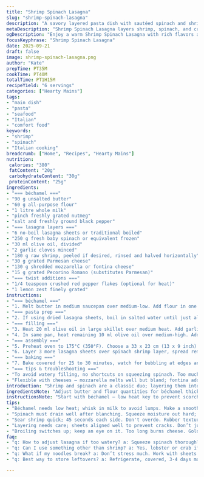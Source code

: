 ```yaml
---
title: "Shrimp Spinach Lasagna"
slug: "shrimp-spinach-lasagna"
description: "A savory layered pasta dish with sautéed spinach and shrimp, creamy béchamel sauce, melted cheeses, and tender lasagna sheets. Quick blanched spinach squeezed dry prevents sogginess. Shrimp get a brief sear to avoid rubberiness. The béchamel thickens to coat layers without heaviness. Cheese topping browns under the broiler, signals finished bake. Substitutes suggested for allergy and availability concerns. Timing cues focus on texture, aroma, visual doneness rather than strict clocks. Technique tips on squeezing moisture, avoiding crusty edges, and reheating for leftovers included."
metaDescription: "Shrimp Spinach Lasagna layers shrimp, spinach, and creamy béchamel sauce. Hearty and filling, ready for a satisfying family meal."
ogDescription: "Enjoy a warm Shrimp Spinach Lasagna with rich flavors and perfectly cooked layers. Great for family dinners or meal prep."
focusKeyphrase: "Shrimp Spinach Lasagna"
date: 2025-09-21
draft: false
image: shrimp-spinach-lasagna.png
author: "Kate"
prepTime: PT35M
cookTime: PT40M
totalTime: PT1H15M
recipeYield: "6 servings"
categories: ["Hearty Mains"]
tags:
- "main dish"
- "pasta"
- "seafood"
- "Italian"
- "comfort food"
keywords:
- "shrimp"
- "spinach"
- "Italian cooking"
breadcrumb: ["Home", "Recipes", "Hearty Mains"]
nutrition: 
 calories: "380"
 fatContent: "20g"
 carbohydrateContent: "30g"
 proteinContent: "25g"
ingredients:
- "=== béchamel ==="
- "90 g unsalted butter"
- "60 g all-purpose flour"
- "1 litre whole milk"
- "pinch freshly grated nutmeg"
- "salt and freshly ground black pepper"
- "=== lasagna layers ==="
- "6 no-boil lasagna sheets or traditional boiled"
- "250 g fresh baby spinach or equivalent frozen"
- "30 ml olive oil, divided"
- "2 garlic cloves minced"
- "180 g raw shrimp, peeled if desired, rinsed and halved horizontally"
- "30 g grated Parmesan cheese"
- "130 g shredded mozzarella or fontina cheese"
- "15 g grated Pecorino Romano (substitutes Parmesan)"
- "=== twist additions ==="
- "1/4 teaspoon crushed red pepper flakes (optional for heat)"
- "1 lemon zest finely grated"
instructions:
- "=== béchamel ==="
- "1. Melt butter in medium saucepan over medium-low. Add flour in one go, whisk constantly to form a pale roux, cook about 90 seconds without browning. Slowly stream in milk while whisking vigorously to avoid lumps. Nutmeg goes in now. Increase heat, gently simmer, whisk frequently, until sauce thickens, coats the back of a spoon, about 6 to 8 minutes. Season with salt and pepper sparingly; remember cheese layers add salt too. Remove from heat, cover to prevent skin formation."
- "=== pasta prep ==="
- "2. If using dried lasagna sheets, boil in salted water until just al dente — tough, chewy edges mean undercooked; floppy means overcooked. Drain, rinse briefly under cold water to stop cooking, lay flat on oiled sheet pan to avoid sticking. You can also use no-boil sheets if preferred; they soak liquid from béchamel and filling, saves time but may alter texture slightly."
- "=== filling ==="
- "3. Heat 20 ml olive oil in large skillet over medium heat. Add garlic, sauté until fragrant, 30 seconds, don't burn. Add spinach in batches (if using fresh), stir until wilted but still bright green — look for shimmer and slight reduction, about 2-3 minutes. Salt lightly to help moisture release. Drain spinach in fine mesh strainer or clean kitchen towel— squeeze firmly to remove as much water as possible. Excess moisture ruins lasagna texture, causes sogginess."
- "4. In same pan, heat remaining 10 ml olive oil over medium-high. Add shrimp pieces, season with salt and pepper. Sear quickly until opaque and just firm, 45 to 60 seconds each side. Overcooked shrimp turn rubbery. Remove, rest in bowl. If shrimp flavor isn't assertive, add lemon zest and optional crushed red pepper flakes now, toss gently."
- "=== assembly ==="
- "5. Preheat oven to 175°C (350°F). Choose a 33 x 23 cm (13 x 9 inch) baking dish. Spread one third of béchamel in bottom. Arrange 3 lasagna sheets side by side; overlap edges carefully or you’ll end with cracks in structure. Distribute half the spinach evenly, scatter shrimp over. Top with a few spoonfuls of béchamel to moisten. Sprinkle parmesan over gently."
- "6. Layer 3 more lasagna sheets over spinach shrimp layer, spread remaining béchamel evenly. Scatter mozzarella and Pecorino Romano (or additional Parmesan) evenly on top; don’t pile up, cheese melts better when spread. Cover loosely with foil."
- "=== baking ==="
- "7. Bake covered for 25 to 30 minutes, watch for bubbling at edges and gentle rise in middle. Remove foil, switch to broil setting. Watch closely, 4 to 6 minutes depending on broiler strength. Cheese should bubble and turn golden with small brown spots, not black. Let rest 7 to 10 minutes before slicing — sets layers, prevents sauce running out."
- "=== tips & troubleshooting ==="
- "To avoid watery filling, no shortcuts on squeezing spinach. Too much béchamel dilutes flavor and causes collapse. If béchamel thickens too much, add splash milk before layering. Can swap shrimp with cooked lobster or crab meat for upscale touch; reduce salt if cheese is sharp. No fresh nutmeg? Ground mace works but less aromatic. Leftover lasagna reheats well under moderate oven heat, cover with foil to keep moist."
- "Flexible with cheeses — mozzarella melts well but bland; fontina adds nuttiness; Gruyère possible but watch salt balance. Finely grate lemon zest over finished dish to brighten heavy flavors. Crushed red pepper adds complexity but omit for mild palettes."
introduction: "Shrimp and spinach are a classic duo; layering them into lasagna adds dimension. Forget rigid timing; look for wilted spinach still vivid green, shrimp just opaque. The béchamel thickens to a velvety blank canvas, scant nutmeg whispers in background. The aroma rising from oven tells you it’s close — browned cheese, toasty butter notes. Avoid soggy layers by dewatering fillings well. No-slip layering guarantees neat slices. Using lemon zest and crushed pepper flakes gives punch without overpowering. The interplay of textures from creamy sauce, springy pasta, briny shrimp and melty cheese — it’s all about control, patience, and respect for elements. A straightforward dish, with a few well-judged tweaks."
ingredientsNote: "Adjust butter and flour quantities for béchamel thickness preference. Whole milk ideal but 2% can work; avoid skim or you lose creaminess. Baby spinach preferred fresh; frozen packed tight requires thawing and pressing out extra liquid to avoid watery filling. Oil for sauté needs heat tolerance — olive oil is common, but avocado or light vegetable oil can replace. Shrimp size varies — smaller shrimp work fine, just reduce cook time accordingly. Parmesan provides salt and umami; can swap Pecorino Romano or Asiago based on availability. Cheese amounts tuned for melt quality without overpowering béchamel edges. Crushed red pepper flakes optional, add last minute to filling so they don’t scorch. Lemon zest brings balance to richness. No-boil sheets save time but risk uneven texture. Dry pasta ensures resilience in oven bake but requires care cooking al dente. Don't skip salting pasta water for flavor foundation throughout layers."
instructionsNote: "Start with béchamel — low heat key to prevent scorching roux. Whisk while adding milk to avoid lumps. Thick but pourable sauce needed. Blanch and drain spinach to wilt and shed moisture; skipping drying phase kills texture later. Sear shrimp quick to maintain tender bite; overcooking sends them rubbery. Arrange layers with care — uneven or broken sheets deliver patchy results. Cheese evenly sprinkled encourages even melting and golden blistering under broiler. Cover with foil while baking to avoid crust drying out; finish under intense broiler 4-6 min for Maillard color. Resting after bake lets sauces set, aids cleaner cutting. Watch oven performance and adjust times. Leftovers reheat in moderate 160-175°C oven covered to keep moist, no microwave unless last resort to preserve texture. Keep zest and chili optional additions separate, can be added fresh to each serving for control over heat and brightness."
tips:
- "Béchamel needs low heat; whisk in milk to avoid lumps. Make a smooth sauce not too thick. Thin sauce fails to coat layers."
- "Spinach must drain well after blanching. Squeeze moisture out hard; soggy filling ruins texture in lasagna. Use fine mesh."
- "Sear shrimp quick; 45 seconds each side. Don't overdo. Rubber texture hits if cooked too long. Rest aside to keep tender."
- "Layering needs care; sheets aligned well to prevent cracks. Don’t just throw it together. Cheese spread thin; melts more evenly."
- "Broiling switches up; keep an eye on it. Too long burns cheese. Gold spots okay, but black isn’t. Rest after baking."
faq:
- "q: How to adjust lasagna if too watery? a: Squeeze spinach thoroughly. Less béchamel helps too. Focus on structure."
- "q: Can I use something other than shrimp? a: Yes, lobster or crab if looking upscale. But be wary of salt levels."
- "q: What if my noodles break? a: Don’t stress much. Work with sheets softly. Rebuilding layers sometimes needed with care."
- "q: Best way to store leftovers? a: Refrigerate, covered, 3-4 days max. For longer, freeze, portioned in foil. Just reheat gently."

---
```

